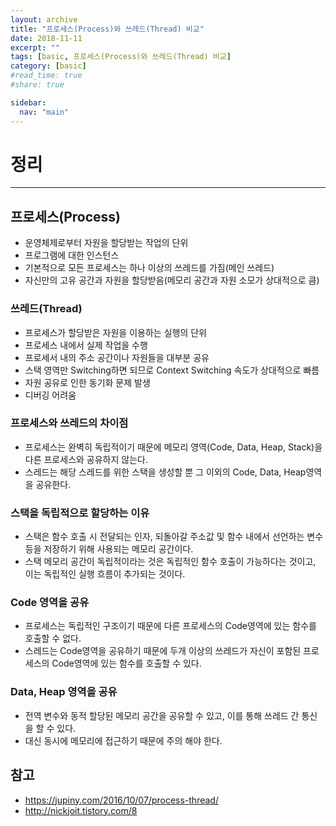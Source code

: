 ```yaml
---
layout: archive
title: "프로세스(Process)와 쓰레드(Thread) 비교"
date: 2018-11-11
excerpt: ""
tags: [basic, 프로세스(Process)와 쓰레드(Thread) 비교]
category: [basic]
#read_time: true
#share: true

sidebar:
  nav: "main"
---
```


# 정리

* * *

## 프로세스(Process)

* 운영체제로부터 자원을 할당받는 작업의 단위
* 프로그램에 대한 인스턴스
* 기본적으로 모든 프로세스는 하나 이상의 쓰레드를 가짐(메인 쓰레드)
* 자신만의 고유 공간과 자원을 할당받음(메모리 공간과 자원 소모가 상대적으로 큼)

### 쓰레드(Thread)

* 프로세스가 할당받은 자원을 이용하는 실행의 단위
* 프로세스 내에서 실제 작업을 수행
* 프로세서 내의 주소 공간이나 자원들을 대부분 공유
* 스택 영역만 Switching하면 되므로 Context Switching 속도가 상대적으로 빠름
* 자원 공유로 인한 동기화 문제 발생
* 디버깅 어려움

### 프로세스와 쓰레드의 차이점

* 프로세스는 완벽히 독립적이기 때문에 메모리 영역(Code, Data, Heap, Stack)을 다른 프로세스와 공유하지 않는다.
* 스레드는 해당 스레드를 위한 스택을 생성할 뿐 그 이외의 Code, Data, Heap영역을 공유한다.

### 스택을 독립적으로 할당하는 이유

* 스택은 함수 호출 시 전달되는 인자, 되돌아갈 주소값 및 함수 내에서 선언하는 변수 등을 저장하기 위해 사용되는 메모리 공간이다.
* 스택 메모리 공간이 독립적이라는 것은 독립적인 함수 호출이 가능하다는 것이고, 이는 독립적인 실행 흐름이 추가되는 것이다.

### Code 영역을 공유

* 프로세스는 독립적인 구조이기 때문에 다른 프로세스의 Code영역에 있는 함수를 호출할 수 없다.
* 스레드는 Code영역을 공유하기 때문에 두개 이상의 쓰레드가 자신이 포함된 프로세스의 Code영역에 있는 함수를 호출할 수 있다.

### Data, Heap 영역을 공유

* 전역 변수와 동적 할당된 메모리 공간을 공유할 수 있고, 이를 통해 쓰레드 간 통신을 할 수 있다.
* 대신 동시에 메모리에 접근하기 때문에 주의 해야 한다.

## 참고

* <https://jupiny.com/2016/10/07/process-thread/>
* <http://nickjoit.tistory.com/8>